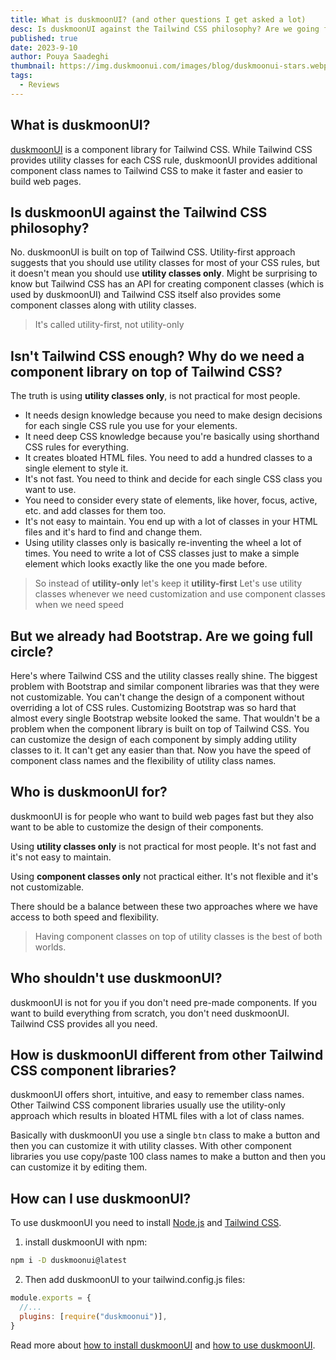 ```yaml
---
title: What is duskmoonUI? (and other questions I get asked a lot)
desc: Is duskmoonUI against the Tailwind CSS philosophy? Are we going full circle? Why not just use Bootstrap? Here I answer some of the most common questions I get asked about duskmoonUI.
published: true
date: 2023-9-10
author: Pouya Saadeghi
thumbnail: https://img.duskmoonui.com/images/blog/duskmoonui-stars.webp
tags:
  - Reviews
---
```


<script>
  import Translate from "$components/Translate.svelte"
</script>

## What is duskmoonUI?

[duskmoonUI](https://duskmoonui.com/) is a component library for Tailwind CSS. While Tailwind CSS provides utility classes for each CSS rule, duskmoonUI provides additional component class names to Tailwind CSS to make it faster and easier to build web pages.

## Is duskmoonUI against the Tailwind CSS philosophy?

No.
duskmoonUI is built on top of Tailwind CSS. Utility-first approach suggests that you should use utility classes for most of your CSS rules, but it doesn't mean you should use **utility classes only**.
Might be surprising to know but Tailwind CSS has an API for creating component classes (which is used by duskmoonUI) and Tailwind CSS itself also provides some component classes along with utility classes.

> It's called utility-first, not utility-only

## Isn't Tailwind CSS enough? Why do we need a component library on top of Tailwind CSS?

The truth is using **utility classes only**, is not practical for most people.

- It needs design knowledge because you need to make design decisions for each single CSS rule you use for your elements.
- It need deep CSS knowledge because you're basically using shorthand CSS rules for everything.
- It creates bloated HTML files. You need to add a hundred classes to a single element to style it.
- It's not fast. You need to think and decide for each single CSS class you want to use.
- You need to consider every state of elements, like hover, focus, active, etc. and add classes for them too.
- It's not easy to maintain. You end up with a lot of classes in your HTML files and it's hard to find and change them.
- Using utility classes only is basically re-inventing the wheel a lot of times. You need to write a lot of CSS classes just to make a simple element which looks exactly like the one you made before.

> So instead of **utility-only** let's keep it **utility-first**
> Let's use utility classes whenever we need customization
> and use component classes when we need speed

## But we already had Bootstrap. Are we going full circle?

Here's where Tailwind CSS and the utility classes really shine.
The biggest problem with Bootstrap and similar component libraries was that they were not customizable. You can't change the design of a component without overriding a lot of CSS rules. Customizing Bootstrap was so hard that almost every single Bootstrap website looked the same.
That wouldn't be a problem when the component library is built on top of Tailwind CSS. You can customize the design of each component by simply adding utility classes to it. It can't get any easier than that.
Now you have the speed of component class names and the flexibility of utility class names.

## Who is duskmoonUI for?

duskmoonUI is for people who want to build web pages fast but they also want to be able to customize the design of their components.

Using **utility classes only** is not practical for most people. It's not fast and it's not easy to maintain.

Using **component classes only** not practical either. It's not flexible and it's not customizable.

There should be a balance between these two approaches where we have access to both speed and flexibility.

> Having component classes on top of utility classes is the best of both worlds.

## Who shouldn't use duskmoonUI?

duskmoonUI is not for you if you don't need pre-made components. If you want to build everything from scratch, you don't need duskmoonUI. Tailwind CSS provides all you need.

## How is duskmoonUI different from other Tailwind CSS component libraries?

duskmoonUI offers short, intuitive, and easy to remember class names.
Other Tailwind CSS component libraries usually use the utility-only approach which results in bloated HTML files with a lot of class names.

Basically with duskmoonUI you use a single `btn` class to make a button and then you can customize it with utility classes. With other component libraries you use copy/paste 100 class names to make a button and then you can customize it by editing them.

## How can I use duskmoonUI?

To use duskmoonUI you need to install [Node.js](https://nodejs.org/en/download) and [Tailwind CSS](https://tailwindcss.com/docs/installation).

1. install duskmoonUI with npm:

```bash
npm i -D duskmoonui@latest
```

2. Then add duskmoonUI to your tailwind.config.js files:

```js
module.exports = {
  //...
  plugins: [require("duskmoonui")],
}
```

Read more about [how to install duskmoonUI](https://duskmoonui.com/docs/install/) and [how to use duskmoonUI](https://duskmoonui.com/docs/use/).
